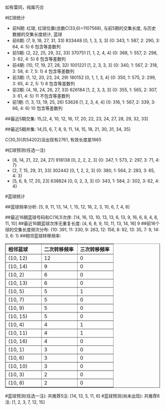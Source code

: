 <!-- 
.. title: 双色球2012010期(2012-01-29)数据分析报告
.. slug: slott-2012010-2012-01-29-report
.. date: 2012-01-30 08:00:00 UTC+08:00
.. tags: Lottery
.. link: 
.. description: 
.. type: text
-->

如有雷同，纯属巧合

<!-- TEASER_END-->

#红球统计

- 前N期: 红球, 红球位置(总数C(33,6)=1107568), 与前5期的交集长度, 与历史数据的交集长度统计, 蓝球
- 前6期: (7, 9, 18, 27, 31, 33) 833448 [0, 1, 3, 3, 3] {0: 343, 1: 587, 2: 290, 3: 64, 4: 5} 6 包含等差数列
- 前5期: (2, 22, 25, 29, 32, 33) 370751 [1, 1, 2, 4, 4] {0: 368, 1: 557, 2: 298, 3: 62, 4: 5} 8 包含等差数列
- 前4期: (10, 17, 19, 27, 28, 32) 1001221 [1, 2, 3, 3, 3] {0: 340, 1: 567, 2: 318, 3: 58, 4: 7, 5: 1} 4 包含等差数列
- 前3期: (1, 12, 20, 23, 24, 29) 180152 [0, 1, 1, 3, 4] {0: 350, 1: 575, 2: 299, 3: 65, 4: 2, 5: 1} 8 包含等差数列
- 前2期: (4, 16, 24, 26, 27, 33) 626184 [1, 2, 3, 3, 3] {0: 355, 1: 565, 2: 307, 3: 61, 4: 5} 11 不包含等差数列
- 前1期: (1, 3, 13, 19, 25, 26) 53626 [1, 2, 3, 4, 4] {0: 316, 1: 567, 2: 339, 3: 66, 4: 6} 10 包含等差数列

##最近5期交集:
15,[2, 4, 10, 12, 16, 17, 20, 22, 23, 24, 27, 28, 29, 32, 33]

##最近5期并集:
14,[5, 6, 7, 8, 9, 11, 14, 15, 18, 21, 30, 31, 34, 35]

C(30,3)(共54202)没出现有2761, 
有效长度是1865

#红球预测(任选一注)

- [8, 14, 21, 22, 24, 27] 918138 [0, 2, 2, 2, 3] {0: 347, 1: 573, 2: 297, 3: 71, 4: 7}
- [2, 7, 15, 29, 31, 33] 302442 [0, 1, 2, 2, 3] {0: 380, 1: 564, 2: 283, 3: 65, 4: 3}
- [5, 6, 9, 17, 20, 23] 638824 [0, 0, 2, 3, 3] {0: 343, 1: 584, 2: 302, 3: 62, 4: 4}

#蓝球统计

##蓝球频率分析:
[5, 9, 11, 13, 14, 1, 15, 12, 16, 2, 3, 10, 6, 7, 4, 8]

##最近16期蓝球号码和C(16,1)次序:
[14, 16, 13, 10, 13, 13, 6, 13, 9, 16, 6, 8, 4, 8, 11, 10]
##最近16期蓝球次序无重复长度:
[4, 6, 8, 9, 10, 11, 13, 14, 16] 9
##前16个球的交集长度频次分布:
{10: 391, 11: 330, 9: 263, 12: 156, 8: 92, 13: 35, 7: 9, 14: 3, 6: 1}
##相邻蓝球转移频率:
<table border="1" class="table table-striped dataframe">
  <thead>
    <tr style="text-align: left;">
      <th style="min-width: 100px;">相邻蓝球</th>
      <th style="min-width: 100px;">二次转移频率</th>
      <th style="min-width: 100px;">三次转移频率</th>
    </tr>
  </thead>
  <tbody>
    <tr>
      <td> (10, 12)</td>
      <td> 12</td>
      <td> 0</td>
    </tr>
    <tr>
      <td> (10, 14)</td>
      <td>  9</td>
      <td> 0</td>
    </tr>
    <tr>
      <td>  (10, 2)</td>
      <td>  6</td>
      <td> 0</td>
    </tr>
    <tr>
      <td> (10, 13)</td>
      <td>  6</td>
      <td> 0</td>
    </tr>
    <tr>
      <td>  (10, 5)</td>
      <td>  5</td>
      <td> 1</td>
    </tr>
    <tr>
      <td>  (10, 7)</td>
      <td>  5</td>
      <td> 0</td>
    </tr>
    <tr>
      <td>  (10, 9)</td>
      <td>  5</td>
      <td> 0</td>
    </tr>
    <tr>
      <td> (10, 15)</td>
      <td>  5</td>
      <td> 0</td>
    </tr>
    <tr>
      <td>  (10, 4)</td>
      <td>  4</td>
      <td> 1</td>
    </tr>
    <tr>
      <td> (10, 11)</td>
      <td>  4</td>
      <td> 1</td>
    </tr>
    <tr>
      <td> (10, 16)</td>
      <td>  4</td>
      <td> 0</td>
    </tr>
    <tr>
      <td>  (10, 1)</td>
      <td>  3</td>
      <td> 0</td>
    </tr>
    <tr>
      <td>  (10, 6)</td>
      <td>  3</td>
      <td> 0</td>
    </tr>
    <tr>
      <td> (10, 10)</td>
      <td>  3</td>
      <td> 0</td>
    </tr>
    <tr>
      <td>  (10, 3)</td>
      <td>  2</td>
      <td> 0</td>
    </tr>
    <tr>
      <td>  (10, 8)</td>
      <td>  2</td>
      <td> 0</td>
    </tr>
  </tbody>
</table>
#蓝球预测(任选一注):
共推荐5注: [14, 13, 5, 11, 6]
#蓝球预测(尚未出现):
共推荐6注: [1, 2, 3, 7, 12, 15]

